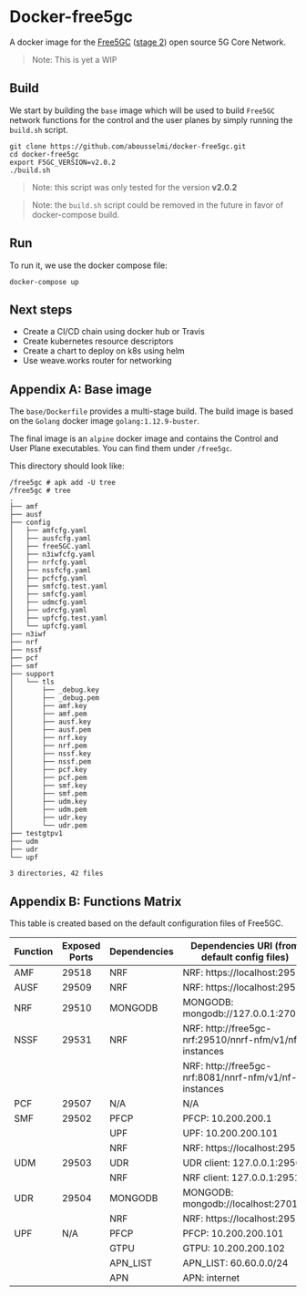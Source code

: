 # Docker-free5gc

A docker image for the [Free5GC](https://www.free5gc.org) ([stage 2](https://bitbucket.org/free5GC/free5gc-stage-2)) open source 5G Core Network.

> Note: This is yet a WIP

## Build

We start by building the `base` image which will be used to build `Free5GC` network functions for the control and the user planes by simply running the `build.sh` script.

```console
git clone https://github.com/abousselmi/docker-free5gc.git
cd docker-free5gc
export F5GC_VERSION=v2.0.2
./build.sh
```

> Note: this script was only tested for the version **v2.0.2**

> Note: the `build.sh` script could be removed in the future in favor of docker-compose build.

## Run

To run it, we use the docker compose file:

```console
docker-compose up
```

## Next steps

 - Create a CI/CD chain using docker hub or Travis
 - Create kubernetes resource descriptors
 - Create a chart to deploy on k8s using helm
 - Use weave.works router for networking

## Appendix A: Base image

The `base/Dockerfile` provides a multi-stage build. The build image
is based on the `Golang` docker image `golang:1.12.9-buster`.

The final image is an `alpine` docker image and contains
the Control and User Plane executables. You can find them under
`/free5gc`.

This directory should look like:

```shell
/free5gc # apk add -U tree
/free5gc # tree 
.
├── amf
├── ausf
├── config
│   ├── amfcfg.yaml
│   ├── ausfcfg.yaml
│   ├── free5GC.yaml
│   ├── n3iwfcfg.yaml
│   ├── nrfcfg.yaml
│   ├── nssfcfg.yaml
│   ├── pcfcfg.yaml
│   ├── smfcfg.test.yaml
│   ├── smfcfg.yaml
│   ├── udmcfg.yaml
│   ├── udrcfg.yaml
│   ├── upfcfg.test.yaml
│   └── upfcfg.yaml
├── n3iwf
├── nrf
├── nssf
├── pcf
├── smf
├── support
│   └── tls
│       ├── _debug.key
│       ├── _debug.pem
│       ├── amf.key
│       ├── amf.pem
│       ├── ausf.key
│       ├── ausf.pem
│       ├── nrf.key
│       ├── nrf.pem
│       ├── nssf.key
│       ├── nssf.pem
│       ├── pcf.key
│       ├── pcf.pem
│       ├── smf.key
│       ├── smf.pem
│       ├── udm.key
│       ├── udm.pem
│       ├── udr.key
│       └── udr.pem
├── testgtpv1
├── udm
├── udr
└── upf

3 directories, 42 files
```

## Appendix B: Functions Matrix

This table is created based on the default configuration files of Free5GC.

| Function | Exposed Ports | Dependencies | Dependencies URI (from default config files)           |
|----------|---------------|--------------|--------------------------------------------------------|
| AMF      | 29518         | NRF          | NRF: https://localhost:29510                           |
| AUSF     | 29509         | NRF          | NRF: https://localhost:29510                           |
| NRF      | 29510         | MONGODB      | MONGODB: mongodb://127.0.0.1:27017                     |
| NSSF     | 29531         | NRF          | NRF: http://free5gc-nrf:29510/nnrf-nfm/v1/nf-instances |
|          |               |              | NRF: http://free5gc-nrf:8081/nnrf-nfm/v1/nf-instances  |
| PCF      | 29507         | N/A          | N/A                                                    |
| SMF      | 29502         | PFCP         | PFCP: 10.200.200.1                                     |
|          |               | UPF          | UPF: 10.200.200.101                                    |
|          |               | NRF          | NRF: https://localhost:29510                           |
| UDM      | 29503         | UDR          | UDR client: 127.0.0.1:29504                            |
|          |               | NRF          | NRF client: 127.0.0.1:29510                            |
| UDR      | 29504         | MONGODB      | MONGODB: mongodb://localhost:27017                     |
|          |               | NRF          | NRF: https://localhost:29510                           |
| UPF      | N/A           | PFCP         | PFCP: 10.200.200.101                                   |
|          |               | GTPU         | GTPU: 10.200.200.102                                   |
|          |               | APN_LIST     | APN_LIST: 60.60.0.0/24                                 |
|          |               | APN          | APN: internet                                          |
